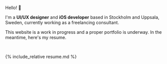 Hello! 👋

I'm a **UI/UX designer** and **iOS developer** based in Stockholm and Uppsala, Sweden, currently working as a freelancing consultant.

This website is a work in progress and a proper portfolio is underway. In the meantime, here's my resume.

<br/>

{% include_relative resume.md %}
